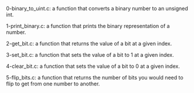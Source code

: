0-binary_to_uint.c: a function that converts a binary number to an unsigned int.

1-print_binary.c: a function that prints the binary representation of a number.

2-get_bit.c: a function that returns the value of a bit at a given index.

3-set_bit.c: a function that sets the value of a bit to 1 at a given index.

4-clear_bit.c: a function that sets the value of a bit to 0 at a given index.

5-flip_bits.c: a function that returns the number of bits you would need to flip to get from one number to another.
